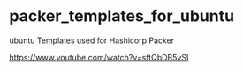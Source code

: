# packer_templates_for_ubuntu
ubuntu Templates used for Hashicorp Packer

https://www.youtube.com/watch?v=sftQbDB5vSI
